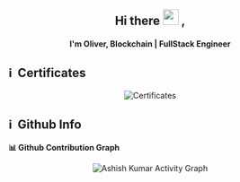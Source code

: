<h2 align="center">
  Hi there <img src="https://media.giphy.com/media/hvRJCLFzcasrR4ia7z/giphy.gif" width="28"> ,
   <!-- I'm <a href="">Tony Robin</a>!  -->
</h2>

<h4 align='center'>
  I'm Oliver, Blockchain | FullStack Engineer
</h4>

<h2>ℹ️ &nbsp;Certificates</h2>
<p align="center">
<img alt="Certificates" src="https://github.com/XCBA/XCBA/HackerRank_ProblemSolving(Basic).png" />
</p>


<h2>ℹ️ &nbsp;Github Info</h2>

<summary><b>📊 Github Contribution Graph</b></summary>
<p align="center"<a href="#"><img alt="Ashish Kumar Activity Graph" src="https://activity-graph.herokuapp.com/graph?username=XCBA&bg_color=0D1117&color=e05397&line=e05397&point=FFFFFF&hide_border=true&" /></a></p>